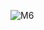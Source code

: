 ![M6](https://github.com/natijahnken/ProjetosComputacaoGrafica/assets/83143103/5a23bcbe-132e-46ee-9a64-e08a8473e7c3)

